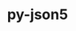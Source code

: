 ---
title: "py-json5"
layout: cache
categories: [package, develop]
meta: {"versions": ["0.9.14"], "compilers": ["gcc@=11.1.0", "gcc@=11.4.0", "gcc@=9.4.0", "oneapi@=2023.2.0", "oneapi@=2023.2.1"], "oss": ["ubuntu20.04"], "platforms": ["linux"], "targets": ["aarch64", "neoverse_v1", "ppc64le", "x86_64_v3"], "stacks": ["data-vis-sdk", "e4s", "e4s-arm", "e4s-neoverse_v1", "e4s-oneapi", "e4s-power", "root"], "num_specs": 64, "num_specs_by_stack": {"root": 64, "e4s-arm": 8, "e4s-neoverse_v1": 8, "e4s-power": 10, "data-vis-sdk": 13, "e4s": 16, "e4s-oneapi": 9}}
spec_details: [{"hash": "2pkeoe75hl4i7b2ohadjyaq5vuv7wsuv", "compiler": "gcc@=11.4.0", "versions": ["0.9.14"], "os": "ubuntu20.04", "platform": "linux", "target": "aarch64", "variants": ["build_system=python_pip"], "stacks": ["root", "e4s-arm"], "size": "-", "tarball": "https://binaries.spack.io/develop/build_cache/linux-ubuntu20.04-aarch64/gcc-11.4.0/py-json5-0.9.14/linux-ubuntu20.04-aarch64-gcc-11.4.0-py-json5-0.9.14-2pkeoe75hl4i7b2ohadjyaq5vuv7wsuv.spack"}, {"hash": "aaulcj7ft3s73gg2uywi5o7z2r5756qs", "compiler": "gcc@=11.4.0", "versions": ["0.9.14"], "os": "ubuntu20.04", "platform": "linux", "target": "aarch64", "variants": ["build_system=python_pip"], "stacks": ["root", "e4s-arm"], "size": "-", "tarball": "https://binaries.spack.io/develop/build_cache/linux-ubuntu20.04-aarch64/gcc-11.4.0/py-json5-0.9.14/linux-ubuntu20.04-aarch64-gcc-11.4.0-py-json5-0.9.14-aaulcj7ft3s73gg2uywi5o7z2r5756qs.spack"}, {"hash": "xfew3ha462mulr2hnk37kmru6agltret", "compiler": "gcc@=11.4.0", "versions": ["0.9.14"], "os": "ubuntu20.04", "platform": "linux", "target": "aarch64", "variants": ["build_system=python_pip"], "stacks": ["root", "e4s-arm"], "size": "-", "tarball": "https://binaries.spack.io/develop/build_cache/linux-ubuntu20.04-aarch64/gcc-11.4.0/py-json5-0.9.14/linux-ubuntu20.04-aarch64-gcc-11.4.0-py-json5-0.9.14-xfew3ha462mulr2hnk37kmru6agltret.spack"}, {"hash": "bktwodlo54joci3hkn3vqmrlixnncnmz", "compiler": "gcc@=11.4.0", "versions": ["0.9.14"], "os": "ubuntu20.04", "platform": "linux", "target": "aarch64", "variants": ["build_system=python_pip"], "stacks": ["root", "e4s-arm"], "size": "-", "tarball": "https://binaries.spack.io/develop/build_cache/linux-ubuntu20.04-aarch64/gcc-11.4.0/py-json5-0.9.14/linux-ubuntu20.04-aarch64-gcc-11.4.0-py-json5-0.9.14-bktwodlo54joci3hkn3vqmrlixnncnmz.spack"}, {"hash": "ejhnnnggt6jxxbutegc6hqasa33u3utn", "compiler": "gcc@=11.4.0", "versions": ["0.9.14"], "os": "ubuntu20.04", "platform": "linux", "target": "aarch64", "variants": ["build_system=python_pip"], "stacks": ["root", "e4s-arm"], "size": "-", "tarball": "https://binaries.spack.io/develop/build_cache/linux-ubuntu20.04-aarch64/gcc-11.4.0/py-json5-0.9.14/linux-ubuntu20.04-aarch64-gcc-11.4.0-py-json5-0.9.14-ejhnnnggt6jxxbutegc6hqasa33u3utn.spack"}, {"hash": "rqhhlabuv54cd5zse6c7nluayai3rmjn", "compiler": "gcc@=11.4.0", "versions": ["0.9.14"], "os": "ubuntu20.04", "platform": "linux", "target": "aarch64", "variants": ["build_system=python_pip"], "stacks": ["root", "e4s-arm"], "size": "-", "tarball": "https://binaries.spack.io/develop/build_cache/linux-ubuntu20.04-aarch64/gcc-11.4.0/py-json5-0.9.14/linux-ubuntu20.04-aarch64-gcc-11.4.0-py-json5-0.9.14-rqhhlabuv54cd5zse6c7nluayai3rmjn.spack"}, {"hash": "gzxqwuftlb3tapzf7jz4znh7qs3y5haw", "compiler": "gcc@=11.4.0", "versions": ["0.9.14"], "os": "ubuntu20.04", "platform": "linux", "target": "aarch64", "variants": ["build_system=python_pip"], "stacks": ["root", "e4s-arm"], "size": "-", "tarball": "https://binaries.spack.io/develop/build_cache/linux-ubuntu20.04-aarch64/gcc-11.4.0/py-json5-0.9.14/linux-ubuntu20.04-aarch64-gcc-11.4.0-py-json5-0.9.14-gzxqwuftlb3tapzf7jz4znh7qs3y5haw.spack"}, {"hash": "6blo3nhiiqujxhwslxpkkafn6yhybwul", "compiler": "gcc@=11.4.0", "versions": ["0.9.14"], "os": "ubuntu20.04", "platform": "linux", "target": "aarch64", "variants": ["build_system=python_pip"], "stacks": ["root", "e4s-arm"], "size": "-", "tarball": "https://binaries.spack.io/develop/build_cache/linux-ubuntu20.04-aarch64/gcc-11.4.0/py-json5-0.9.14/linux-ubuntu20.04-aarch64-gcc-11.4.0-py-json5-0.9.14-6blo3nhiiqujxhwslxpkkafn6yhybwul.spack"}, {"hash": "at5rezgor2yqx7s2yq5ieizib6qbku2q", "compiler": "gcc@=11.4.0", "versions": ["0.9.14"], "os": "ubuntu20.04", "platform": "linux", "target": "neoverse_v1", "variants": ["build_system=python_pip"], "stacks": ["root", "e4s-neoverse_v1"], "size": "-", "tarball": "https://binaries.spack.io/develop/build_cache/linux-ubuntu20.04-neoverse_v1/gcc-11.4.0/py-json5-0.9.14/linux-ubuntu20.04-neoverse_v1-gcc-11.4.0-py-json5-0.9.14-at5rezgor2yqx7s2yq5ieizib6qbku2q.spack"}, {"hash": "o6iwufhcoub4evwi6xz2od6s7s3h3pbs", "compiler": "gcc@=11.4.0", "versions": ["0.9.14"], "os": "ubuntu20.04", "platform": "linux", "target": "neoverse_v1", "variants": ["build_system=python_pip"], "stacks": ["root", "e4s-neoverse_v1"], "size": "-", "tarball": "https://binaries.spack.io/develop/build_cache/linux-ubuntu20.04-neoverse_v1/gcc-11.4.0/py-json5-0.9.14/linux-ubuntu20.04-neoverse_v1-gcc-11.4.0-py-json5-0.9.14-o6iwufhcoub4evwi6xz2od6s7s3h3pbs.spack"}, {"hash": "u72uvaxyi3t5uefjt4txrxlqx3o6neoy", "compiler": "gcc@=11.4.0", "versions": ["0.9.14"], "os": "ubuntu20.04", "platform": "linux", "target": "neoverse_v1", "variants": ["build_system=python_pip"], "stacks": ["root", "e4s-neoverse_v1"], "size": "-", "tarball": "https://binaries.spack.io/develop/build_cache/linux-ubuntu20.04-neoverse_v1/gcc-11.4.0/py-json5-0.9.14/linux-ubuntu20.04-neoverse_v1-gcc-11.4.0-py-json5-0.9.14-u72uvaxyi3t5uefjt4txrxlqx3o6neoy.spack"}, {"hash": "vxdu7fzifuyyl2wr2kjnlzcvah2y5zg6", "compiler": "gcc@=11.4.0", "versions": ["0.9.14"], "os": "ubuntu20.04", "platform": "linux", "target": "neoverse_v1", "variants": ["build_system=python_pip"], "stacks": ["root", "e4s-neoverse_v1"], "size": "-", "tarball": "https://binaries.spack.io/develop/build_cache/linux-ubuntu20.04-neoverse_v1/gcc-11.4.0/py-json5-0.9.14/linux-ubuntu20.04-neoverse_v1-gcc-11.4.0-py-json5-0.9.14-vxdu7fzifuyyl2wr2kjnlzcvah2y5zg6.spack"}, {"hash": "yb6gdwu43lx5abno5g5wjmkjwy7uhph2", "compiler": "gcc@=11.4.0", "versions": ["0.9.14"], "os": "ubuntu20.04", "platform": "linux", "target": "neoverse_v1", "variants": ["build_system=python_pip"], "stacks": ["root", "e4s-neoverse_v1"], "size": "-", "tarball": "https://binaries.spack.io/develop/build_cache/linux-ubuntu20.04-neoverse_v1/gcc-11.4.0/py-json5-0.9.14/linux-ubuntu20.04-neoverse_v1-gcc-11.4.0-py-json5-0.9.14-yb6gdwu43lx5abno5g5wjmkjwy7uhph2.spack"}, {"hash": "gpbedsou53ypg57ktcozvll4vw5em6tf", "compiler": "gcc@=11.4.0", "versions": ["0.9.14"], "os": "ubuntu20.04", "platform": "linux", "target": "neoverse_v1", "variants": ["build_system=python_pip"], "stacks": ["root", "e4s-neoverse_v1"], "size": "-", "tarball": "https://binaries.spack.io/develop/build_cache/linux-ubuntu20.04-neoverse_v1/gcc-11.4.0/py-json5-0.9.14/linux-ubuntu20.04-neoverse_v1-gcc-11.4.0-py-json5-0.9.14-gpbedsou53ypg57ktcozvll4vw5em6tf.spack"}, {"hash": "uk6kfxdpokzlwhpucwu5wlprowev5d5a", "compiler": "gcc@=11.4.0", "versions": ["0.9.14"], "os": "ubuntu20.04", "platform": "linux", "target": "neoverse_v1", "variants": ["build_system=python_pip"], "stacks": ["root", "e4s-neoverse_v1"], "size": "-", "tarball": "https://binaries.spack.io/develop/build_cache/linux-ubuntu20.04-neoverse_v1/gcc-11.4.0/py-json5-0.9.14/linux-ubuntu20.04-neoverse_v1-gcc-11.4.0-py-json5-0.9.14-uk6kfxdpokzlwhpucwu5wlprowev5d5a.spack"}, {"hash": "kkyevok7h4wt6xrano4sfjysgipd4jwb", "compiler": "gcc@=11.4.0", "versions": ["0.9.14"], "os": "ubuntu20.04", "platform": "linux", "target": "neoverse_v1", "variants": ["build_system=python_pip"], "stacks": ["root", "e4s-neoverse_v1"], "size": "-", "tarball": "https://binaries.spack.io/develop/build_cache/linux-ubuntu20.04-neoverse_v1/gcc-11.4.0/py-json5-0.9.14/linux-ubuntu20.04-neoverse_v1-gcc-11.4.0-py-json5-0.9.14-kkyevok7h4wt6xrano4sfjysgipd4jwb.spack"}, {"hash": "7ewenz4o7r6c4lqc2skmpzwnk2y5copi", "compiler": "gcc@=9.4.0", "versions": ["0.9.14"], "os": "ubuntu20.04", "platform": "linux", "target": "ppc64le", "variants": ["build_system=python_pip"], "stacks": ["root", "e4s-power"], "size": "-", "tarball": "https://binaries.spack.io/develop/build_cache/linux-ubuntu20.04-ppc64le/gcc-9.4.0/py-json5-0.9.14/linux-ubuntu20.04-ppc64le-gcc-9.4.0-py-json5-0.9.14-7ewenz4o7r6c4lqc2skmpzwnk2y5copi.spack"}, {"hash": "ulzovfcjfvhs7mxyjzs442xcukehwcir", "compiler": "gcc@=9.4.0", "versions": ["0.9.14"], "os": "ubuntu20.04", "platform": "linux", "target": "ppc64le", "variants": ["build_system=python_pip"], "stacks": ["root", "e4s-power"], "size": "-", "tarball": "https://binaries.spack.io/develop/build_cache/linux-ubuntu20.04-ppc64le/gcc-9.4.0/py-json5-0.9.14/linux-ubuntu20.04-ppc64le-gcc-9.4.0-py-json5-0.9.14-ulzovfcjfvhs7mxyjzs442xcukehwcir.spack"}, {"hash": "eukfk7ro4rxfo2b2ipjxmljwdcqqhfml", "compiler": "gcc@=9.4.0", "versions": ["0.9.14"], "os": "ubuntu20.04", "platform": "linux", "target": "ppc64le", "variants": ["build_system=python_pip"], "stacks": ["root", "e4s-power"], "size": "-", "tarball": "https://binaries.spack.io/develop/build_cache/linux-ubuntu20.04-ppc64le/gcc-9.4.0/py-json5-0.9.14/linux-ubuntu20.04-ppc64le-gcc-9.4.0-py-json5-0.9.14-eukfk7ro4rxfo2b2ipjxmljwdcqqhfml.spack"}, {"hash": "6cyg6s4yaabr2xt35h2d3pjh5svuvclc", "compiler": "gcc@=9.4.0", "versions": ["0.9.14"], "os": "ubuntu20.04", "platform": "linux", "target": "ppc64le", "variants": ["build_system=python_pip"], "stacks": ["root", "e4s-power"], "size": "-", "tarball": "https://binaries.spack.io/develop/build_cache/linux-ubuntu20.04-ppc64le/gcc-9.4.0/py-json5-0.9.14/linux-ubuntu20.04-ppc64le-gcc-9.4.0-py-json5-0.9.14-6cyg6s4yaabr2xt35h2d3pjh5svuvclc.spack"}, {"hash": "v63zm6a2e7lfiaxgebo72szllhgtchbl", "compiler": "gcc@=9.4.0", "versions": ["0.9.14"], "os": "ubuntu20.04", "platform": "linux", "target": "ppc64le", "variants": ["build_system=python_pip"], "stacks": ["root", "e4s-power"], "size": "-", "tarball": "https://binaries.spack.io/develop/build_cache/linux-ubuntu20.04-ppc64le/gcc-9.4.0/py-json5-0.9.14/linux-ubuntu20.04-ppc64le-gcc-9.4.0-py-json5-0.9.14-v63zm6a2e7lfiaxgebo72szllhgtchbl.spack"}, {"hash": "xca4lrijkzkrvyxzumeofokfnoc7zysi", "compiler": "gcc@=9.4.0", "versions": ["0.9.14"], "os": "ubuntu20.04", "platform": "linux", "target": "ppc64le", "variants": ["build_system=python_pip"], "stacks": ["root", "e4s-power"], "size": "-", "tarball": "https://binaries.spack.io/develop/build_cache/linux-ubuntu20.04-ppc64le/gcc-9.4.0/py-json5-0.9.14/linux-ubuntu20.04-ppc64le-gcc-9.4.0-py-json5-0.9.14-xca4lrijkzkrvyxzumeofokfnoc7zysi.spack"}, {"hash": "g2jebnmyyzooxpcoxuq2iz6rnhheakpp", "compiler": "gcc@=9.4.0", "versions": ["0.9.14"], "os": "ubuntu20.04", "platform": "linux", "target": "ppc64le", "variants": ["build_system=python_pip"], "stacks": ["root", "e4s-power"], "size": "-", "tarball": "https://binaries.spack.io/develop/build_cache/linux-ubuntu20.04-ppc64le/gcc-9.4.0/py-json5-0.9.14/linux-ubuntu20.04-ppc64le-gcc-9.4.0-py-json5-0.9.14-g2jebnmyyzooxpcoxuq2iz6rnhheakpp.spack"}, {"hash": "5vmyb3mgaymmxxyfgz7zbiwxlhiwvpqt", "compiler": "gcc@=9.4.0", "versions": ["0.9.14"], "os": "ubuntu20.04", "platform": "linux", "target": "ppc64le", "variants": ["build_system=python_pip"], "stacks": ["root", "e4s-power"], "size": "-", "tarball": "https://binaries.spack.io/develop/build_cache/linux-ubuntu20.04-ppc64le/gcc-9.4.0/py-json5-0.9.14/linux-ubuntu20.04-ppc64le-gcc-9.4.0-py-json5-0.9.14-5vmyb3mgaymmxxyfgz7zbiwxlhiwvpqt.spack"}, {"hash": "l5bz4fylfopwuymx7s57rtbo5vapzhps", "compiler": "gcc@=9.4.0", "versions": ["0.9.14"], "os": "ubuntu20.04", "platform": "linux", "target": "ppc64le", "variants": ["build_system=python_pip"], "stacks": ["root", "e4s-power"], "size": "-", "tarball": "https://binaries.spack.io/develop/build_cache/linux-ubuntu20.04-ppc64le/gcc-9.4.0/py-json5-0.9.14/linux-ubuntu20.04-ppc64le-gcc-9.4.0-py-json5-0.9.14-l5bz4fylfopwuymx7s57rtbo5vapzhps.spack"}, {"hash": "zvb3j5b4xo5c42eq7kd67cydr7o7acpl", "compiler": "gcc@=9.4.0", "versions": ["0.9.14"], "os": "ubuntu20.04", "platform": "linux", "target": "ppc64le", "variants": ["build_system=python_pip"], "stacks": ["root", "e4s-power"], "size": "-", "tarball": "https://binaries.spack.io/develop/build_cache/linux-ubuntu20.04-ppc64le/gcc-9.4.0/py-json5-0.9.14/linux-ubuntu20.04-ppc64le-gcc-9.4.0-py-json5-0.9.14-zvb3j5b4xo5c42eq7kd67cydr7o7acpl.spack"}, {"hash": "cfacu5h5i7ju6hzvstqjc4xufeyb4jxk", "compiler": "gcc@=11.1.0", "versions": ["0.9.14"], "os": "ubuntu20.04", "platform": "linux", "target": "x86_64_v3", "variants": ["build_system=python_pip"], "stacks": ["data-vis-sdk", "root"], "size": "-", "tarball": "https://binaries.spack.io/develop/build_cache/linux-ubuntu20.04-x86_64_v3/gcc-11.1.0/py-json5-0.9.14/linux-ubuntu20.04-x86_64_v3-gcc-11.1.0-py-json5-0.9.14-cfacu5h5i7ju6hzvstqjc4xufeyb4jxk.spack"}, {"hash": "szrmaimorgscmxgimc75dqy6vykcyw65", "compiler": "gcc@=11.1.0", "versions": ["0.9.14"], "os": "ubuntu20.04", "platform": "linux", "target": "x86_64_v3", "variants": ["build_system=python_pip"], "stacks": ["data-vis-sdk", "root"], "size": "-", "tarball": "https://binaries.spack.io/develop/build_cache/linux-ubuntu20.04-x86_64_v3/gcc-11.1.0/py-json5-0.9.14/linux-ubuntu20.04-x86_64_v3-gcc-11.1.0-py-json5-0.9.14-szrmaimorgscmxgimc75dqy6vykcyw65.spack"}, {"hash": "hjj5urczspxtpmjaultrtsrtpggd5edn", "compiler": "gcc@=11.1.0", "versions": ["0.9.14"], "os": "ubuntu20.04", "platform": "linux", "target": "x86_64_v3", "variants": ["build_system=python_pip"], "stacks": ["data-vis-sdk", "root"], "size": "-", "tarball": "https://binaries.spack.io/develop/build_cache/linux-ubuntu20.04-x86_64_v3/gcc-11.1.0/py-json5-0.9.14/linux-ubuntu20.04-x86_64_v3-gcc-11.1.0-py-json5-0.9.14-hjj5urczspxtpmjaultrtsrtpggd5edn.spack"}, {"hash": "k55bhdexg7guddnir3hegb2yma3ao7od", "compiler": "gcc@=11.1.0", "versions": ["0.9.14"], "os": "ubuntu20.04", "platform": "linux", "target": "x86_64_v3", "variants": ["build_system=python_pip"], "stacks": ["data-vis-sdk", "root"], "size": "-", "tarball": "https://binaries.spack.io/develop/build_cache/linux-ubuntu20.04-x86_64_v3/gcc-11.1.0/py-json5-0.9.14/linux-ubuntu20.04-x86_64_v3-gcc-11.1.0-py-json5-0.9.14-k55bhdexg7guddnir3hegb2yma3ao7od.spack"}, {"hash": "nsltjsajzsk5lhe26yjii3kebtvad2nu", "compiler": "gcc@=11.1.0", "versions": ["0.9.14"], "os": "ubuntu20.04", "platform": "linux", "target": "x86_64_v3", "variants": ["build_system=python_pip"], "stacks": ["data-vis-sdk", "root"], "size": "-", "tarball": "https://binaries.spack.io/develop/build_cache/linux-ubuntu20.04-x86_64_v3/gcc-11.1.0/py-json5-0.9.14/linux-ubuntu20.04-x86_64_v3-gcc-11.1.0-py-json5-0.9.14-nsltjsajzsk5lhe26yjii3kebtvad2nu.spack"}, {"hash": "mrx25v35mfqbve53uzcl7x7dkcih75d6", "compiler": "gcc@=11.1.0", "versions": ["0.9.14"], "os": "ubuntu20.04", "platform": "linux", "target": "x86_64_v3", "variants": ["build_system=python_pip"], "stacks": ["data-vis-sdk", "root"], "size": "-", "tarball": "https://binaries.spack.io/develop/build_cache/linux-ubuntu20.04-x86_64_v3/gcc-11.1.0/py-json5-0.9.14/linux-ubuntu20.04-x86_64_v3-gcc-11.1.0-py-json5-0.9.14-mrx25v35mfqbve53uzcl7x7dkcih75d6.spack"}, {"hash": "fuzlmvhwceaeigwe6di7vdrj4l7i4bby", "compiler": "gcc@=11.1.0", "versions": ["0.9.14"], "os": "ubuntu20.04", "platform": "linux", "target": "x86_64_v3", "variants": ["build_system=python_pip"], "stacks": ["data-vis-sdk", "root"], "size": "-", "tarball": "https://binaries.spack.io/develop/build_cache/linux-ubuntu20.04-x86_64_v3/gcc-11.1.0/py-json5-0.9.14/linux-ubuntu20.04-x86_64_v3-gcc-11.1.0-py-json5-0.9.14-fuzlmvhwceaeigwe6di7vdrj4l7i4bby.spack"}, {"hash": "4l76fyfd4enkr2fpn4wahdxleuzxl643", "compiler": "gcc@=11.1.0", "versions": ["0.9.14"], "os": "ubuntu20.04", "platform": "linux", "target": "x86_64_v3", "variants": ["build_system=python_pip"], "stacks": ["data-vis-sdk", "root"], "size": "-", "tarball": "https://binaries.spack.io/develop/build_cache/linux-ubuntu20.04-x86_64_v3/gcc-11.1.0/py-json5-0.9.14/linux-ubuntu20.04-x86_64_v3-gcc-11.1.0-py-json5-0.9.14-4l76fyfd4enkr2fpn4wahdxleuzxl643.spack"}, {"hash": "pcmhdmbcm66nbrq7fadx2rlutzjwfr2v", "compiler": "gcc@=11.1.0", "versions": ["0.9.14"], "os": "ubuntu20.04", "platform": "linux", "target": "x86_64_v3", "variants": ["build_system=python_pip"], "stacks": ["data-vis-sdk", "root"], "size": "-", "tarball": "https://binaries.spack.io/develop/build_cache/linux-ubuntu20.04-x86_64_v3/gcc-11.1.0/py-json5-0.9.14/linux-ubuntu20.04-x86_64_v3-gcc-11.1.0-py-json5-0.9.14-pcmhdmbcm66nbrq7fadx2rlutzjwfr2v.spack"}, {"hash": "xa4eycgun6m4dfv2etct5ll3ozbig2cd", "compiler": "gcc@=11.1.0", "versions": ["0.9.14"], "os": "ubuntu20.04", "platform": "linux", "target": "x86_64_v3", "variants": ["build_system=python_pip"], "stacks": ["data-vis-sdk", "root"], "size": "-", "tarball": "https://binaries.spack.io/develop/build_cache/linux-ubuntu20.04-x86_64_v3/gcc-11.1.0/py-json5-0.9.14/linux-ubuntu20.04-x86_64_v3-gcc-11.1.0-py-json5-0.9.14-xa4eycgun6m4dfv2etct5ll3ozbig2cd.spack"}, {"hash": "5n3gxuhny2br26f5usdz5bnxi5ivrxr4", "compiler": "gcc@=11.1.0", "versions": ["0.9.14"], "os": "ubuntu20.04", "platform": "linux", "target": "x86_64_v3", "variants": ["build_system=python_pip"], "stacks": ["data-vis-sdk", "root"], "size": "-", "tarball": "https://binaries.spack.io/develop/build_cache/linux-ubuntu20.04-x86_64_v3/gcc-11.1.0/py-json5-0.9.14/linux-ubuntu20.04-x86_64_v3-gcc-11.1.0-py-json5-0.9.14-5n3gxuhny2br26f5usdz5bnxi5ivrxr4.spack"}, {"hash": "n3drpk6i2rbqqvef3lhlwqahcgh27umb", "compiler": "gcc@=11.1.0", "versions": ["0.9.14"], "os": "ubuntu20.04", "platform": "linux", "target": "x86_64_v3", "variants": ["build_system=python_pip"], "stacks": ["data-vis-sdk", "root"], "size": "-", "tarball": "https://binaries.spack.io/develop/build_cache/linux-ubuntu20.04-x86_64_v3/gcc-11.1.0/py-json5-0.9.14/linux-ubuntu20.04-x86_64_v3-gcc-11.1.0-py-json5-0.9.14-n3drpk6i2rbqqvef3lhlwqahcgh27umb.spack"}, {"hash": "mzlhxmzl7v2ipyhqxstt2zltazywtkih", "compiler": "gcc@=11.1.0", "versions": ["0.9.14"], "os": "ubuntu20.04", "platform": "linux", "target": "x86_64_v3", "variants": ["build_system=python_pip"], "stacks": ["data-vis-sdk", "root"], "size": "-", "tarball": "https://binaries.spack.io/develop/build_cache/linux-ubuntu20.04-x86_64_v3/gcc-11.1.0/py-json5-0.9.14/linux-ubuntu20.04-x86_64_v3-gcc-11.1.0-py-json5-0.9.14-mzlhxmzl7v2ipyhqxstt2zltazywtkih.spack"}, {"hash": "r5vx3esym3u3biftv2l6ozbhbs2va27l", "compiler": "gcc@=11.4.0", "versions": ["0.9.14"], "os": "ubuntu20.04", "platform": "linux", "target": "x86_64_v3", "variants": ["build_system=python_pip"], "stacks": ["root", "e4s"], "size": "-", "tarball": "https://binaries.spack.io/develop/build_cache/linux-ubuntu20.04-x86_64_v3/gcc-11.4.0/py-json5-0.9.14/linux-ubuntu20.04-x86_64_v3-gcc-11.4.0-py-json5-0.9.14-r5vx3esym3u3biftv2l6ozbhbs2va27l.spack"}, {"hash": "5rc2fg6cob35c3r7wc74zcilncphzigx", "compiler": "gcc@=11.4.0", "versions": ["0.9.14"], "os": "ubuntu20.04", "platform": "linux", "target": "x86_64_v3", "variants": ["build_system=python_pip"], "stacks": ["root", "e4s"], "size": "-", "tarball": "https://binaries.spack.io/develop/build_cache/linux-ubuntu20.04-x86_64_v3/gcc-11.4.0/py-json5-0.9.14/linux-ubuntu20.04-x86_64_v3-gcc-11.4.0-py-json5-0.9.14-5rc2fg6cob35c3r7wc74zcilncphzigx.spack"}, {"hash": "udvfntl2bihtlrip3khf4xwjv66zas5g", "compiler": "gcc@=11.4.0", "versions": ["0.9.14"], "os": "ubuntu20.04", "platform": "linux", "target": "x86_64_v3", "variants": ["build_system=python_pip"], "stacks": ["root", "e4s"], "size": "-", "tarball": "https://binaries.spack.io/develop/build_cache/linux-ubuntu20.04-x86_64_v3/gcc-11.4.0/py-json5-0.9.14/linux-ubuntu20.04-x86_64_v3-gcc-11.4.0-py-json5-0.9.14-udvfntl2bihtlrip3khf4xwjv66zas5g.spack"}, {"hash": "qkyn3dupjk3inaczcm4dkj4l35fgd4bt", "compiler": "gcc@=11.4.0", "versions": ["0.9.14"], "os": "ubuntu20.04", "platform": "linux", "target": "x86_64_v3", "variants": ["build_system=python_pip"], "stacks": ["root", "e4s"], "size": "-", "tarball": "https://binaries.spack.io/develop/build_cache/linux-ubuntu20.04-x86_64_v3/gcc-11.4.0/py-json5-0.9.14/linux-ubuntu20.04-x86_64_v3-gcc-11.4.0-py-json5-0.9.14-qkyn3dupjk3inaczcm4dkj4l35fgd4bt.spack"}, {"hash": "z4yyk4n2mj5xfvpsxirpyxzxygts3tnx", "compiler": "gcc@=11.4.0", "versions": ["0.9.14"], "os": "ubuntu20.04", "platform": "linux", "target": "x86_64_v3", "variants": ["build_system=python_pip"], "stacks": ["root", "e4s"], "size": "-", "tarball": "https://binaries.spack.io/develop/build_cache/linux-ubuntu20.04-x86_64_v3/gcc-11.4.0/py-json5-0.9.14/linux-ubuntu20.04-x86_64_v3-gcc-11.4.0-py-json5-0.9.14-z4yyk4n2mj5xfvpsxirpyxzxygts3tnx.spack"}, {"hash": "uhw6wzadpzrxlrogsbvm5lskxeltkvvt", "compiler": "gcc@=11.4.0", "versions": ["0.9.14"], "os": "ubuntu20.04", "platform": "linux", "target": "x86_64_v3", "variants": ["build_system=python_pip"], "stacks": ["root", "e4s"], "size": "-", "tarball": "https://binaries.spack.io/develop/build_cache/linux-ubuntu20.04-x86_64_v3/gcc-11.4.0/py-json5-0.9.14/linux-ubuntu20.04-x86_64_v3-gcc-11.4.0-py-json5-0.9.14-uhw6wzadpzrxlrogsbvm5lskxeltkvvt.spack"}, {"hash": "pd47q5isvibpigkfgklijuztivfkp6sb", "compiler": "gcc@=11.4.0", "versions": ["0.9.14"], "os": "ubuntu20.04", "platform": "linux", "target": "x86_64_v3", "variants": ["build_system=python_pip"], "stacks": ["root", "e4s"], "size": "-", "tarball": "https://binaries.spack.io/develop/build_cache/linux-ubuntu20.04-x86_64_v3/gcc-11.4.0/py-json5-0.9.14/linux-ubuntu20.04-x86_64_v3-gcc-11.4.0-py-json5-0.9.14-pd47q5isvibpigkfgklijuztivfkp6sb.spack"}, {"hash": "2wgpdllphwyvbkcjayyzvv4kaot6aieu", "compiler": "gcc@=11.4.0", "versions": ["0.9.14"], "os": "ubuntu20.04", "platform": "linux", "target": "x86_64_v3", "variants": ["build_system=python_pip"], "stacks": ["root", "e4s"], "size": "-", "tarball": "https://binaries.spack.io/develop/build_cache/linux-ubuntu20.04-x86_64_v3/gcc-11.4.0/py-json5-0.9.14/linux-ubuntu20.04-x86_64_v3-gcc-11.4.0-py-json5-0.9.14-2wgpdllphwyvbkcjayyzvv4kaot6aieu.spack"}, {"hash": "gaavo6vqdjhzpu4zt4fmjpitrjrdmzma", "compiler": "gcc@=11.4.0", "versions": ["0.9.14"], "os": "ubuntu20.04", "platform": "linux", "target": "x86_64_v3", "variants": ["build_system=python_pip"], "stacks": ["root", "e4s"], "size": "-", "tarball": "https://binaries.spack.io/develop/build_cache/linux-ubuntu20.04-x86_64_v3/gcc-11.4.0/py-json5-0.9.14/linux-ubuntu20.04-x86_64_v3-gcc-11.4.0-py-json5-0.9.14-gaavo6vqdjhzpu4zt4fmjpitrjrdmzma.spack"}, {"hash": "6eet6uhuicgkom3yikrhmybwwsqlls2s", "compiler": "gcc@=11.4.0", "versions": ["0.9.14"], "os": "ubuntu20.04", "platform": "linux", "target": "x86_64_v3", "variants": ["build_system=python_pip"], "stacks": ["root", "e4s"], "size": "-", "tarball": "https://binaries.spack.io/develop/build_cache/linux-ubuntu20.04-x86_64_v3/gcc-11.4.0/py-json5-0.9.14/linux-ubuntu20.04-x86_64_v3-gcc-11.4.0-py-json5-0.9.14-6eet6uhuicgkom3yikrhmybwwsqlls2s.spack"}, {"hash": "iexikt2orlj3csneyawyrnw42vpr3opg", "compiler": "gcc@=11.4.0", "versions": ["0.9.14"], "os": "ubuntu20.04", "platform": "linux", "target": "x86_64_v3", "variants": ["build_system=python_pip"], "stacks": ["root", "e4s"], "size": "-", "tarball": "https://binaries.spack.io/develop/build_cache/linux-ubuntu20.04-x86_64_v3/gcc-11.4.0/py-json5-0.9.14/linux-ubuntu20.04-x86_64_v3-gcc-11.4.0-py-json5-0.9.14-iexikt2orlj3csneyawyrnw42vpr3opg.spack"}, {"hash": "zdgsgdwwf2dqvqabfrw4cjw2mc4u3gf2", "compiler": "gcc@=11.4.0", "versions": ["0.9.14"], "os": "ubuntu20.04", "platform": "linux", "target": "x86_64_v3", "variants": ["build_system=python_pip"], "stacks": ["root", "e4s"], "size": "-", "tarball": "https://binaries.spack.io/develop/build_cache/linux-ubuntu20.04-x86_64_v3/gcc-11.4.0/py-json5-0.9.14/linux-ubuntu20.04-x86_64_v3-gcc-11.4.0-py-json5-0.9.14-zdgsgdwwf2dqvqabfrw4cjw2mc4u3gf2.spack"}, {"hash": "y53fuxdotqjyokq4hnc3xaxrit5xn3md", "compiler": "gcc@=11.4.0", "versions": ["0.9.14"], "os": "ubuntu20.04", "platform": "linux", "target": "x86_64_v3", "variants": ["build_system=python_pip"], "stacks": ["root", "e4s"], "size": "-", "tarball": "https://binaries.spack.io/develop/build_cache/linux-ubuntu20.04-x86_64_v3/gcc-11.4.0/py-json5-0.9.14/linux-ubuntu20.04-x86_64_v3-gcc-11.4.0-py-json5-0.9.14-y53fuxdotqjyokq4hnc3xaxrit5xn3md.spack"}, {"hash": "iszirbeehe4ez3wfdd2szv3gyq5wfxvx", "compiler": "gcc@=11.4.0", "versions": ["0.9.14"], "os": "ubuntu20.04", "platform": "linux", "target": "x86_64_v3", "variants": ["build_system=python_pip"], "stacks": ["root", "e4s"], "size": "-", "tarball": "https://binaries.spack.io/develop/build_cache/linux-ubuntu20.04-x86_64_v3/gcc-11.4.0/py-json5-0.9.14/linux-ubuntu20.04-x86_64_v3-gcc-11.4.0-py-json5-0.9.14-iszirbeehe4ez3wfdd2szv3gyq5wfxvx.spack"}, {"hash": "n2ej2uuwm6haozafaixri6yxdw33omkw", "compiler": "gcc@=11.4.0", "versions": ["0.9.14"], "os": "ubuntu20.04", "platform": "linux", "target": "x86_64_v3", "variants": ["build_system=python_pip"], "stacks": ["root", "e4s"], "size": "-", "tarball": "https://binaries.spack.io/develop/build_cache/linux-ubuntu20.04-x86_64_v3/gcc-11.4.0/py-json5-0.9.14/linux-ubuntu20.04-x86_64_v3-gcc-11.4.0-py-json5-0.9.14-n2ej2uuwm6haozafaixri6yxdw33omkw.spack"}, {"hash": "dcmnog32ezervbylve7vsuklas4wefr5", "compiler": "gcc@=11.4.0", "versions": ["0.9.14"], "os": "ubuntu20.04", "platform": "linux", "target": "x86_64_v3", "variants": ["build_system=python_pip"], "stacks": ["root", "e4s"], "size": "-", "tarball": "https://binaries.spack.io/develop/build_cache/linux-ubuntu20.04-x86_64_v3/gcc-11.4.0/py-json5-0.9.14/linux-ubuntu20.04-x86_64_v3-gcc-11.4.0-py-json5-0.9.14-dcmnog32ezervbylve7vsuklas4wefr5.spack"}, {"hash": "6ct7p4jdkuljnzi7syv7vkrhz2dfm33k", "compiler": "oneapi@=2023.2.0", "versions": ["0.9.14"], "os": "ubuntu20.04", "platform": "linux", "target": "x86_64_v3", "variants": ["build_system=python_pip"], "stacks": ["root", "e4s-oneapi"], "size": "-", "tarball": "https://binaries.spack.io/develop/build_cache/linux-ubuntu20.04-x86_64_v3/oneapi-2023.2.0/py-json5-0.9.14/linux-ubuntu20.04-x86_64_v3-oneapi-2023.2.0-py-json5-0.9.14-6ct7p4jdkuljnzi7syv7vkrhz2dfm33k.spack"}, {"hash": "kex4qsfaow2iq6bt5fgnw6ei2ewxrmyr", "compiler": "oneapi@=2023.2.0", "versions": ["0.9.14"], "os": "ubuntu20.04", "platform": "linux", "target": "x86_64_v3", "variants": ["build_system=python_pip"], "stacks": ["root", "e4s-oneapi"], "size": "-", "tarball": "https://binaries.spack.io/develop/build_cache/linux-ubuntu20.04-x86_64_v3/oneapi-2023.2.0/py-json5-0.9.14/linux-ubuntu20.04-x86_64_v3-oneapi-2023.2.0-py-json5-0.9.14-kex4qsfaow2iq6bt5fgnw6ei2ewxrmyr.spack"}, {"hash": "aulobyvpk4kiawilqyqrzuhxl7eoj35q", "compiler": "oneapi@=2023.2.1", "versions": ["0.9.14"], "os": "ubuntu20.04", "platform": "linux", "target": "x86_64_v3", "variants": ["build_system=python_pip"], "stacks": ["root", "e4s-oneapi"], "size": "-", "tarball": "https://binaries.spack.io/develop/build_cache/linux-ubuntu20.04-x86_64_v3/oneapi-2023.2.1/py-json5-0.9.14/linux-ubuntu20.04-x86_64_v3-oneapi-2023.2.1-py-json5-0.9.14-aulobyvpk4kiawilqyqrzuhxl7eoj35q.spack"}, {"hash": "bktj3r35gsssjosfyqfgha6gar47lmyh", "compiler": "oneapi@=2023.2.1", "versions": ["0.9.14"], "os": "ubuntu20.04", "platform": "linux", "target": "x86_64_v3", "variants": ["build_system=python_pip"], "stacks": ["root", "e4s-oneapi"], "size": "-", "tarball": "https://binaries.spack.io/develop/build_cache/linux-ubuntu20.04-x86_64_v3/oneapi-2023.2.1/py-json5-0.9.14/linux-ubuntu20.04-x86_64_v3-oneapi-2023.2.1-py-json5-0.9.14-bktj3r35gsssjosfyqfgha6gar47lmyh.spack"}, {"hash": "t5zwtgfttlczoaxnfweibehhij53bnie", "compiler": "oneapi@=2023.2.1", "versions": ["0.9.14"], "os": "ubuntu20.04", "platform": "linux", "target": "x86_64_v3", "variants": ["build_system=python_pip"], "stacks": ["root", "e4s-oneapi"], "size": "-", "tarball": "https://binaries.spack.io/develop/build_cache/linux-ubuntu20.04-x86_64_v3/oneapi-2023.2.1/py-json5-0.9.14/linux-ubuntu20.04-x86_64_v3-oneapi-2023.2.1-py-json5-0.9.14-t5zwtgfttlczoaxnfweibehhij53bnie.spack"}, {"hash": "glsr3s3ynqt7dtsuue7pxcqm3d6qlokm", "compiler": "oneapi@=2023.2.1", "versions": ["0.9.14"], "os": "ubuntu20.04", "platform": "linux", "target": "x86_64_v3", "variants": ["build_system=python_pip"], "stacks": ["root", "e4s-oneapi"], "size": "-", "tarball": "https://binaries.spack.io/develop/build_cache/linux-ubuntu20.04-x86_64_v3/oneapi-2023.2.1/py-json5-0.9.14/linux-ubuntu20.04-x86_64_v3-oneapi-2023.2.1-py-json5-0.9.14-glsr3s3ynqt7dtsuue7pxcqm3d6qlokm.spack"}, {"hash": "ifq35z3cj7eukbbbpwt2mpjwedsoplxn", "compiler": "oneapi@=2023.2.1", "versions": ["0.9.14"], "os": "ubuntu20.04", "platform": "linux", "target": "x86_64_v3", "variants": ["build_system=python_pip"], "stacks": ["root", "e4s-oneapi"], "size": "-", "tarball": "https://binaries.spack.io/develop/build_cache/linux-ubuntu20.04-x86_64_v3/oneapi-2023.2.1/py-json5-0.9.14/linux-ubuntu20.04-x86_64_v3-oneapi-2023.2.1-py-json5-0.9.14-ifq35z3cj7eukbbbpwt2mpjwedsoplxn.spack"}, {"hash": "4aqhjt2dojo7chyvvbed6s5nqfj42mrt", "compiler": "oneapi@=2023.2.1", "versions": ["0.9.14"], "os": "ubuntu20.04", "platform": "linux", "target": "x86_64_v3", "variants": ["build_system=python_pip"], "stacks": ["root", "e4s-oneapi"], "size": "-", "tarball": "https://binaries.spack.io/develop/build_cache/linux-ubuntu20.04-x86_64_v3/oneapi-2023.2.1/py-json5-0.9.14/linux-ubuntu20.04-x86_64_v3-oneapi-2023.2.1-py-json5-0.9.14-4aqhjt2dojo7chyvvbed6s5nqfj42mrt.spack"}, {"hash": "ofodopjlzphi455rcon4i6vnmxl5byyc", "compiler": "oneapi@=2023.2.1", "versions": ["0.9.14"], "os": "ubuntu20.04", "platform": "linux", "target": "x86_64_v3", "variants": ["build_system=python_pip"], "stacks": ["root", "e4s-oneapi"], "size": "-", "tarball": "https://binaries.spack.io/develop/build_cache/linux-ubuntu20.04-x86_64_v3/oneapi-2023.2.1/py-json5-0.9.14/linux-ubuntu20.04-x86_64_v3-oneapi-2023.2.1-py-json5-0.9.14-ofodopjlzphi455rcon4i6vnmxl5byyc.spack"}]
---